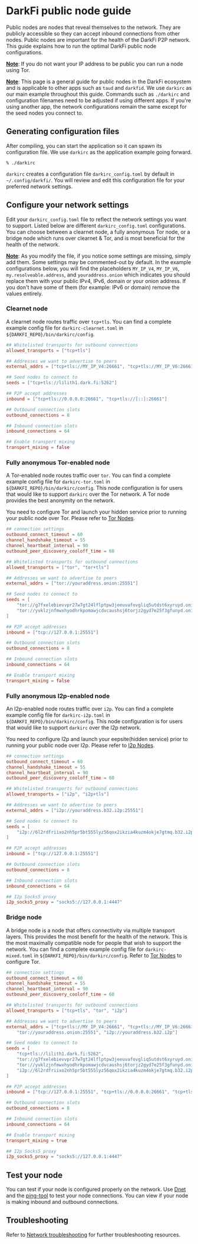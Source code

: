 # DarkFi public node guide

Public nodes are nodes that reveal themselves to the network. They are publicly
accessible so they can accept inbound connections from other nodes.
Public nodes are important for the health of the DarkFi P2P network. This guide 
explains how to run the optimal DarkFi public node configurations.

<u><b>Note</b></u>: If you do not want your IP address to be public you can run 
a node using Tor.

<u><b>Note</b></u>: This page is a general guide for public nodes in the DarkFi 
ecosystem and is applicable to other apps such as `taud` and `darkfid`. We use 
`darkirc` as our main example throughout this guide. Commands such as `./darkirc`
and configuration filenames need to be adjusted if using different apps.
If you're using another app, the network configurations remain the same except 
for the seed nodes you connect to. 

## Generating configuration files

After compiling, you can start the application so it can spawn its configuration 
file. We use `darkirc` as the application example going forward.

```shell
% ./darkirc
```

`darkirc` creates a configuration file `darkirc_config.toml` by default in 
`~/.config/darkfi/`. You will review and edit this configuration file for your 
preferred network settings. 

## Configure your network settings

Edit your `darkirc_config.toml` file to reflect the network settings you want 
to support. Listed below are different `darkirc_config.toml` configurations. You 
can choose between a clearnet node, a fully anonymous Tor node, or a bridge 
node which runs over clearnet & Tor, and is most beneficial for the health of 
the network.

<u><b>Note</b></u>: As you modify the file, if you notice some settings are missing, 
simply add them. Some settings may be commented-out by default. In the example 
configurations below, you will find the placeholders `MY_IP_V4`, `MY_IP_V6`, 
`my.resolveable.address`, and `youraddress.onion` which indicates you should replace 
them with your public IPv4, IPv6, domain or your onion address. If you don't 
have some of them (for example: IPv6 or domain) remove the values entirely.

### Clearnet node

A clearnet node routes traffic over `tcp+tls`. You can find a complete example config 
file for `darkirc-clearnet.toml` in `${DARKFI_REPO}/bin/darkirc/config`.

```toml
## Whitelisted transports for outbound connections
allowed_transports = ["tcp+tls"]

## Addresses we want to advertise to peers
external_addrs = ["tcp+tls://MY_IP_V4:26661", "tcp+tls://MY_IP_V6:26661", "tcp+tls://my.resolveable.address:26661"]

## Seed nodes to connect to 
seeds = ["tcp+tls://lilith1.dark.fi:5262"]

## P2P accept addresses
inbound = ["tcp+tls://0.0.0.0:26661", "tcp+tls://[::]:26661"]

## Outbound connection slots
outbound_connections = 8

## Inbound connection slots
inbound_connections = 64

## Enable transport mixing
transport_mixing = false
```

### Fully anonymous Tor-enabled node

A Tor-enabled node routes traffic over `tor`. You can find a complete example config 
file for `darkirc-tor.toml` in `${DARKFI_REPO}/bin/darkirc/config`. This node 
configuration is for users that would like to support `darkirc` over the Tor 
network. A Tor node provides the best anonymity on the network.

You need to configure Tor and launch your hidden service prior to running your 
public node over Tor. Please refer to 
[Tor Nodes](tor-guide.md#inbound-node-settings).

```toml
## connection settings
outbound_connect_timeout = 60
channel_handshake_timeout = 55
channel_heartbeat_interval = 90
outbound_peer_discovery_cooloff_time = 60

## Whitelisted transports for outbound connections
allowed_transports = ["tor", "tor+tls"]

## Addresses we want to advertise to peers
external_addrs = ["tor://youraddress.onion:25551"]

## Seed nodes to connect to 
seeds = [
    "tor://g7fxelebievvpr27w7gt24lflptpw3jeeuvafovgliq5utdst6xyruyd.onion:25552",
    "tor://yvklzjnfmwxhyodhrkpomawjcdvcaushsj6torjz2gyd7e25f3gfunyd.onion:25552",
]

## P2P accept addresses
inbound = ["tcp://127.0.0.1:25551"]

## Outbound connection slots
outbound_connections = 8

## Inbound connection slots
inbound_connections = 64

## Enable transport mixing
transport_mixing = false
```

### Fully anonymous I2p-enabled node

An I2p-enabled node routes traffic over `i2p`. You can find a complete example config
file for `darkirc-i2p.toml` in `${DARKFI_REPO}/bin/darkirc/config`. This node
configuration is for users that would like to support `darkirc` over the I2p
network.

You need to configure I2p and launch your eepsite(hidden service) prior to running your
public node over I2p. Please refer to
[I2p Nodes](i2p-guide.md#inbound-node-settings).

```toml
## connection settings
outbound_connect_timeout = 60
channel_handshake_timeout = 55
channel_heartbeat_interval = 90
outbound_peer_discovery_cooloff_time = 60

## Whitelisted transports for outbound connections
allowed_transports = ["i2p", "i2p+tls"]

## Addresses we want to advertise to peers
external_addrs = ["i2p://youraddress.b32.i2p:25551"]

## Seed nodes to connect to
seeds = [
    "i2p://6l2rdfriixo2nh5pr5bt555lyz56qox2ikzia4kuzm4okje7gtmq.b32.i2p:5262"
]

## P2P accept addresses
inbound = ["tcp://127.0.0.1:25551"]

## Outbound connection slots
outbound_connections = 8

## Inbound connection slots
inbound_connections = 64

## I2p Socks5 proxy
i2p_socks5_proxy = "socks5://127.0.0.1:4447"
```

### Bridge node

A bridge node is a node that offers connectivity via multiple transport layers. 
This provides the most benefit for the health of the network. This is the most 
maximally compatible node for people that wish to support the network. You can 
find a complete example config file for `darkirc-mixed.toml` in 
`${DARKFI_REPO}/bin/darkirc/config`. Refer to 
[Tor Nodes](tor-guide.md#inbound-node-settings) to configure Tor.

<!-- TODO: replace the i2p seed address with an official one-->
```toml
## connection settings
outbound_connect_timeout = 60
channel_handshake_timeout = 55
channel_heartbeat_interval = 90
outbound_peer_discovery_cooloff_time = 60

## Whitelisted transports for outbound connections
allowed_transports = ["tcp+tls", "tor", "i2p"]

## Addresses we want to advertise to peers
external_addrs = ["tcp+tls://MY_IP_V4:26661", "tcp+tls://MY_IP_V6:26661", "tcp+tls://my.resolveable.address:26661",
    "tor://youraddress.onion:25551", "i2p://youraddress.b32.i2p"]

## Seed nodes to connect to 
seeds = [
    "tcp+tls://lilith1.dark.fi:5262",
    "tor://g7fxelebievvpr27w7gt24lflptpw3jeeuvafovgliq5utdst6xyruyd.onion:25552",
    "tor://yvklzjnfmwxhyodhrkpomawjcdvcaushsj6torjz2gyd7e25f3gfunyd.onion:25552",
    "i2p://6l2rdfriixo2nh5pr5bt555lyz56qox2ikzia4kuzm4okje7gtmq.b32.i2p:5262"
]

## P2P accept addresses
inbound = ["tcp://127.0.0.1:25551", "tcp+tls://0.0.0.0:26661", "tcp+tls://[::]:26661"]

## Outbound connection slots
outbound_connections = 8

## Inbound connection slots
inbound_connections = 64

## Enable transport mixing
transport_mixing = true

## I2p Socks5 proxy
i2p_socks5_proxy = "socks5://127.0.0.1:4447"
```

## Test your node

You can test if your node is configured properly on the network. Use 
[Dnet](../../learn/dchat/network-tools/using-dnet.md) and the
[ping-tool](../network-troubleshooting.md#ping-tool) to test your node
connections. You can view if your node is making inbound and outbound connections.

## Troubleshooting

Refer to [Network troubleshooting](../network-troubleshooting.md)
for further troubleshooting resources.
